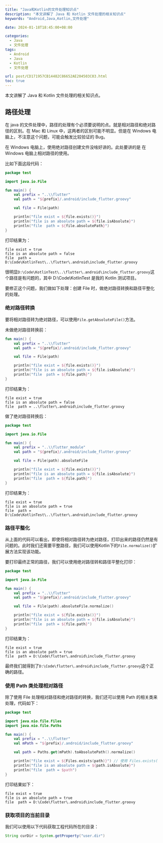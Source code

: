 ```yaml
---
title: "Java和Kotlin的文件处理知识点"
description: "本文讲解了 Java 和 Kotlin 文件处理的相关知识点"
keywords: "Android,Java,Kotlin,文件处理"

date: 2024-01-18T18:45:00+08:00

categories:
  - Java
  - 文件处理
tags:
  - Android
  - Java
  - Kotlin
  - 文件处理

url: post/CD171957CB14482C86652AE204503C03.html
toc: true
---
```


本文讲解了 Java 和 Kotlin 文件处理的相关知识点。

<!--More-->

## 路径处理

在 java 的文件处理中，路径的处理有个必须要说明的点。就是相对路径和绝对路径的区别。在 Mac 和 Linux 中，这两者的区别可能不明显。但是在 Windows 电脑上，不注意这个问题，可能会触发比较验证的 Bug。

在 Windows 电脑上，使用绝对路径创建文件没啥好讲的。此处要讲的是 在 Windows 电脑上相对路径的使用。

比如下面这段代码：

```Kotlin
package test

import java.io.File

fun main() {
    val prefix = "..\\flutter"
    val path = "${prefix}/.android/include_flutter.groovy"

    val file = File(path)

    println("file exist = ${file.exists()}")
    println("file is an absolute path = ${file.isAbsolute}")
    println("file  path = ${file.absolutePath}")
}
```

打印结果为：

```
file exist = true
file is an absolute path = false
file  path = D:\Code\KotlinTest\..\flutter\.android\include_flutter.groovy
```

很明显`D:\Code\KotlinTest\..\flutter\.android\include_flutter.groovy`这个路径是有问题的，其中 D:\Code\KotlinTest 是我的 Kotlin 测试项目。

要修正这个问题，我们做如下处理：创建 File 时，做绝对路径转换和路径平整化的处理。

### 绝对路径转换

要将相对路径转为绝对路径，可以使用`File.getAbsoluteFile()`方法。

未做绝对路径转换前：

```Kotlin
fun main() {
    val prefix = "..\\flutter"
    val path = "${prefix}/.android/include_flutter.groovy"

    val file = File(path)

    println("file exist = ${file.exists()}")
    println("file is an absolute path = ${file.isAbsolute}")
    println("file  path = ${file.path}")
}
```

打印结果为：

```
file exist = true
file is an absolute path = false
file  path = ..\flutter\.android\include_flutter.groovy
```

做了绝对路径转换后：

```Kotlin
package test

import java.io.File

fun main() {
    val prefix = "..\\flutter_module"
    val path = "${prefix}/.android/include_flutter.groovy"

    val file = File(path).absoluteFile

    println("file exist = ${file.exists()}")
    println("file is an absolute path = ${file.isAbsolute}")
    println("file  path = ${file.path}")
}
```

打印结果为：

```
file exist = true
file is an absolute path = true
file  path = D:\Code\KotlinTest\..\flutter\.android\include_flutter.groovy
```

### 路径平整化

从上面的代码可以看出，即使将相对路径转为绝对路径，打印出来的路径仍然是有问题的。此时我们还需要平整路径，我们可以使用Kotlin下的`File.normalize()`扩展方法实现该功能。

要打印最终正常的路径，我们可以使用绝对路径转和路径平整化打印：

```Kotlin
package test

import java.io.File

fun main() {
    val prefix = "..\\flutter"
    val path = "${prefix}/.android/include_flutter.groovy"

    val file = File(path).absoluteFile.normalize()

    println("file exist = ${file.exists()}")
    println("file is an absolute path = ${file.isAbsolute}")
    println("file  path = ${file.path}")
}
```

打印结果为：

```
file exist = true
file is an absolute path = true
file  path = D:\Code\flutter\.android\include_flutter.groovy
```

最终我们就得到了`D:\Code\flutter\.android\include_flutter.groovy`这个正确的路径。

### 使用 Path 类处理相对路径

除了使用 File 处理相对路径和绝对路径的转换，我们还可以使用 Path 的相关类来处理，代码如下：

```Kotlin
package test

import java.nio.file.Files
import java.nio.file.Paths

fun main() {
    val prefix = "..\\flutter"
    val mPath = "${prefix}/.android/include_flutter.groovy"

    val path = Paths.get(mPath).toAbsolutePath().normalize()

    println("file exist = ${Files.exists(path)}") // 使用 Files.exists(Path) 方法判断 path 是否存在
    println("file is an absolute path = ${path.isAbsolute}")
    println("file  path = $path")
}
```

打印结果如下：

```
file exist = true
file is an absolute path = true
file  path = D:\Code\flutter\.android\include_flutter.groovy
```

### 获取项目的当前目录

我们可以使用以下代码获取工程代码所在的目录：

```java
String curDir = System.getProperty("user.dir")
```